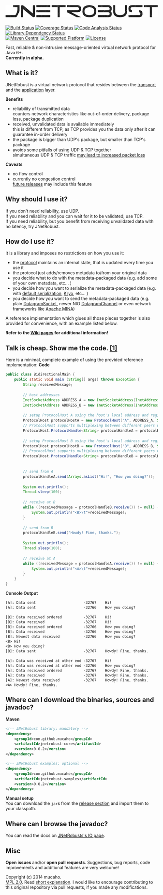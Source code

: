 ![jnetrobust](https://raw.githubusercontent.com/mucaho/jnetrobust/gh-pages/images/robust.png)
=============
[![Build Status](https://travis-ci.org/mucaho/jnetrobust.svg?branch=master)](https://travis-ci.org/mucaho/jnetrobust)
[![Coverage Status](https://img.shields.io/coveralls/mucaho/jnetrobust.svg)](https://coveralls.io/r/mucaho/jnetrobust)
[![Code Analysis Status](https://scan.coverity.com/projects/3328/badge.svg)](https://scan.coverity.com/projects/3328)
[![Library Dependency Status](https://www.versioneye.com/user/projects/544c117151259293d3000002/badge.svg)](https://www.versioneye.com/user/projects/544c117151259293d3000002)   
[![Maven Central](http://img.shields.io/maven-central/v/com.github.mucaho/jnetrobust.svg)](http://search.maven.org/#search|ga|1|jnetrobust*)
[![Supported Platform](http://img.shields.io/badge/java-1.6+-blue.svg)](http://docs.oracle.com/javase/6/docs/api/)
[![License](http://img.shields.io/badge/license-MPL-blue.svg)](https://www.mozilla.org/MPL/2.0/)


Fast, reliable & non-intrusive message-oriented virtual network protocol for Java 6+.   
**Currently in alpha.**

What is it?
-----------
JNetRobust is a virtual network protocol that resides between the [transport](http://en.wikipedia.org/wiki/Transport_layer) and the [application](http://en.wikipedia.org/wiki/Application_layer) layer.

**Benefits**
* reliability of transmitted data   
   counters network characteristics like out-of-order delivery, package loss, package duplication
* received, unvalidated data is available immediately   
   this is different from TCP, as TCP provides you the data only after it can guarantee in-order delivery
* the package is bigger than UDP's package, but smaller than TCP's package
* avoids some pitfalls of using UDP & TCP together   
   simultaneous UDP & TCP traffic [may lead to increased packet loss](http://www.isoc.org/INET97/proceedings/F3/F3_1.HTM)

**Caveats**
* no flow control
* currently no congestion control   
   [future releases](https://github.com/mucaho/jnetrobust/issues/11) may include this feature

Why should I use it?
----------------------
If you don't need reliability, use UDP.   
If you need reliability and you can wait for it to be validated, use TCP.   
If you need reliability, but you benefit from receiving unvalidated data with no latency, try JNetRobust.

How do I use it?
------------------
It is a library and imposes no restrictions on how you use it:   
* the [protocol](http://mucaho.github.io/jnetrobust/com/github/mucaho/jnetrobust/Protocol.html) maintains an internal state, that is updated every time you use it
* the protocol just adds/removes metadata to/from your original data
* you decide what to do with the metadata-packaged data (e.g. add some of your own metadata, etc... )
* you decide how you want to serialize the metadata-packaged data (e.g. with [default serialization](http://docs.oracle.com/javase/7/docs/api/java/io/Externalizable.html), [Kryo](https://github.com/EsotericSoftware/kryo), etc... )
* you decide how you want to send the metadata-packaged data (e.g. plain [DatagramSocket](http://docs.oracle.com/javase/7/docs/api/java/net/DatagramSocket.html), newer NIO [DatagramChannel](http://docs.oracle.com/javase/7/docs/api/java/nio/channels/DatagramChannel.html) or even network frameworks like [Apache MINA](https://mina.apache.org/))

A reference implementation which glues all those pieces together is also provided for convenience,
with an example listed below.

**Refer to the [Wiki pages](https://github.com/mucaho/jnetrobust/wiki) for additional information!**

Talk is cheap. Show me the code. [[1]](http://lkml.org/lkml/2000/8/25/132)
--------------------------------
Here is a minimal, complete example of using the provided reference implementation:
**Code**
```java
public class BidirectionalMain {
    public static void main (String[] args) throws Exception {
        String receivedMessage;

        // host addresses
        InetSocketAddress ADDRESS_A = new InetSocketAddress(InetAddress.getLocalHost(), 12345);
        InetSocketAddress ADDRESS_B = new InetSocketAddress(InetAddress.getLocalHost(), 12346);

        // setup ProtocolHost A using the host's local address and registering all serialization dataTypes
        ProtocolHost protocolHostA = new ProtocolHost("A", ADDRESS_A, String.class);
        // ProtocolHost supports multiplexing between different peers using respective topicId, remote address and dataType
        ProtocolHost.ProtocolHandle<String> protocolHandleA = protocolHostA.register(Byte.MIN_VALUE, ADDRESS_B);

        // setup ProtocolHost B using the host's local address and registering all serialization dataTypes
        ProtocolHost protocolHostB = new ProtocolHost("B", ADDRESS_B, String.class);
        // ProtocolHost supports multiplexing between different peers using respective topicId, remote address and dataType
        ProtocolHost.ProtocolHandle<String> protocolHandleB = protocolHostB.register(Byte.MIN_VALUE, ADDRESS_A);


        // send from A
        protocolHandleA.send(Arrays.asList("Hi!", "How you doing?"));

        System.out.println();
        Thread.sleep(100);

        // receive at B
        while ((receivedMessage = protocolHandleB.receive()) != null) {
            System.out.println("<B>\t"+receivedMessage);
        }

        // send from B
        protocolHandleB.send("Howdy! Fine, thanks.");

        System.out.println();
        Thread.sleep(100);

        // receive at A
        while ((receivedMessage = protocolHandleA.receive()) != null) {
            System.out.println("<A>\t"+receivedMessage);
        }
    }
}
```
**Console Output**
```
[A]: Data sent                      -32767    Hi!
[A]: Data sent                      -32766    How you doing?

[B]: Data received ordered          -32767    Hi!
[B]: Data received                  -32767    Hi!
[B]: Data received ordered          -32766    How you doing?
[B]: Data received                  -32766    How you doing?
[B]: Newest data received           -32766    How you doing?
<B> Hi!
<B> How you doing?
[B]: Data sent                      -32767    Howdy! Fine, thanks.

[A]: Data was received at other end -32767    Hi!
[A]: Data was received at other end -32766    How you doing?
[A]: Data received ordered          -32767    Howdy! Fine, thanks.
[A]: Data received                  -32767    Howdy! Fine, thanks.
[A]: Newest data received           -32767    Howdy! Fine, thanks.
<A> Howdy! Fine, thanks.
```

Where can I download the binaries, sources and javadoc?
-------------------------------------------------------
**Maven**   
```xml
<!-- JNetRobust library; mandatory -->
<dependency>
    <groupId>com.github.mucaho</groupId>
    <artifactId>jnetrobust-core</artifactId>
    <version>0.0.2</version>
</dependency>
```
```xml
<!-- JNetRobust examples; optional -->
<dependency>
    <groupId>com.github.mucaho</groupId>
    <artifactId>jnetrobust-samples</artifactId>
    <version>0.0.2</version>
</dependency>
```

**Manual setup**   
You can download the `jar`s from the [release section](https://github.com/mucaho/jnetrobust/releases) and import them to your classpath.

Where can I browse the javadoc?
------------------------------
You can read the docs on [JNetRobusts's IO page](http://mucaho.github.io/jnetrobust/).

Misc
-------
__Open issues__ and/or __open pull requests__. Suggestions, bug reports, code improvements and additional features are very welcome!

Copyright (c) 2014 mucaho.   
[MPL 2.0](https://www.mozilla.org/MPL/2.0/). Read [short explanation](https://www.mozilla.org/MPL/2.0/FAQ.html#virality). I would like to encourage contributing to this original repository via pull requests, if you made any modifications.
